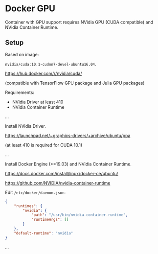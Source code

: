 # Docker GPU

Container with GPU support requires NVidia GPU (CUDA compatible) and NVidia Container Runtime.


## Setup

Based on image:

`nvidia/cuda:10.1-cudnn7-devel-ubuntu16.04`.

https://hub.docker.com/r/nvidia/cuda/

(compatible with TensorFlow GPU package and Julia GPU packages)

Requirements:

* NVidia Driver at least 410
* NVidia Container Runtime

...

Install NVidia Driver.

https://launchpad.net/~graphics-drivers/+archive/ubuntu/ppa

(at least 410 is required for CUDA 10.1)

...

Install Docker Engine (>=19.03) and NVidia Container Runtime.

https://docs.docker.com/install/linux/docker-ce/ubuntu/

https://github.com/NVIDIA/nvidia-container-runtime

Edit `/etc/docker/daemon.json`:

```json
{
    "runtimes": {
        "nvidia": {
            "path": "/usr/bin/nvidia-container-runtime",
            "runtimeArgs": []
        }
    },
    "default-runtime": "nvidia"
}
```

...
